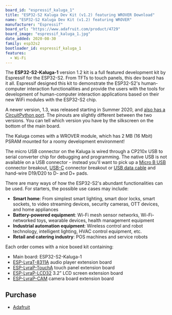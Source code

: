 ```yaml
---
board_id: "espressif_kaluga_1"
title: "ESP32-S2 Kaluga Dev Kit (v1.2) featuring WROVER Download"
name: "ESP32-S2 Kaluga Dev Kit (v1.2) featuring WROVER"
manufacturer: "Espressif"
board_url: "https://www.adafruit.com/product/4729"
board_image: "espressif_kaluga_1.jpg"
date_added: 2020-08-30
family: esp32s2
bootloader_id: espressif_kaluga_1
features:
  - Wi-Fi
---
```


The **ESP32-S2-Kaluga-1** version 1.2 kit is a full featured development kit by Espressif for the ESP32-S2. From TFTs to touch panels, this dev board has it all. Espressif designed this kit to demonstrate the ESP32-S2's human-computer interaction functionalities and provide the users with the tools for development of human-computer interaction applications based on their new WiFi modules with the ESP32-S2 chip.

A newer version, 1.3, was released starting in Summer 2020, and [also has a CircuitPython port](/board/espressif_kaluga_1.3/). The pinouts are slightly different between the two versions. You can tell which version you have by the silkscreen on the bottom of the main board.

The Kaluga comes with a WROVER module, which has 2 MB (16 Mbit) PSRAM mounted for a roomy development environment!

The micro USB connector on the Kaluga is wired through a CP210x USB to serial converter chip for debugging and programming. The native USB is not available on a USB connector - instead you'll want to pick up a [Micro B USB](https://www.adafruit.com/product/1833) connector breakout, [USB-C](https://www.adafruit.com/product/4090) connector breakout or [USB data cable](https://www.adafruit.com/product/4448) and hand-wire D19/D20 to D- and D+ pads.

There are many ways of how the ESP32-S2's abundant functionalities can be used. For starters, the possible use cases may include:

- **Smart home**: From simplest smart lighting, smart door locks, smart sockets, to video streaming devices, security cameras, OTT devices, and home appliances
- **Battery-powered equipment**: Wi-Fi mesh sensor networks, Wi-Fi-networked toys, wearable devices, health management equipment
- **Industrial automation equipment**: Wireless control and robot technology, intelligent lighting, HVAC control equipment, etc.
- **Retail and catering industry**: POS machines and service robots

Each order comes with a nice boxed kit containing:

- Main board: ESP32-S2-Kaluga-1
- [ESP-LyraT-8311A](https://docs.espressif.com/projects/esp-idf/en/latest/esp32s2/hw-reference/esp32s2/user-guide-esp-lyrat-8311a_v1.2.html) audio player extension board
- [ESP-LyraP-TouchA](https://docs.espressif.com/projects/esp-idf/en/latest/esp32s2/hw-reference/esp32s2/user-guide-esp-lyrap-toucha-v1.1.html) touch panel extension board
- [ESP-LyraP-LCD32](https://docs.espressif.com/projects/esp-idf/en/latest/esp32s2/hw-reference/esp32s2/user-guide-esp-lyrap-lcd32-v1.1.html) 3.2” LCD screen extension board
- [ESP-LyraP-CAM](https://docs.espressif.com/projects/esp-idf/en/latest/esp32s2/hw-reference/esp32s2/user-guide-esp-lyrap-cam-v1.0.html) camera board extension board

## Purchase

* [Adafruit](https://www.adafruit.com/product/4729)
